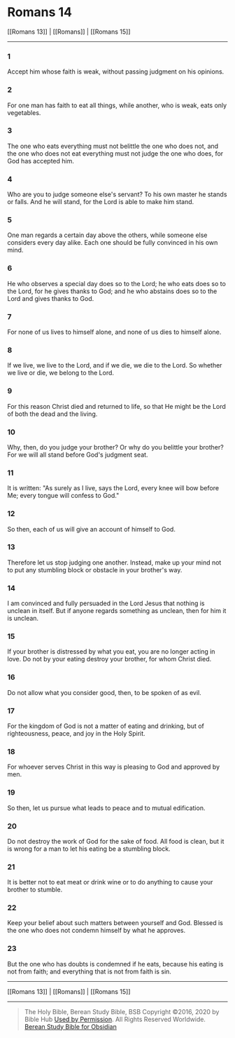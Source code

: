 # Romans 14

[[Romans 13]] | [[Romans]] | [[Romans 15]]

---

### 1
Accept him whose faith is weak, without passing judgment on his opinions.

### 2
For one man has faith to eat all things, while another, who is weak, eats only vegetables.

### 3
The one who eats everything must not belittle the one who does not, and the one who does not eat everything must not judge the one who does, for God has accepted him.

### 4
Who are you to judge someone else's servant? To his own master he stands or falls. And he will stand, for the Lord is able to make him stand.

### 5
One man regards a certain day above the others, while someone else considers every day alike. Each one should be fully convinced in his own mind.

### 6
He who observes a special day does so to the Lord; he who eats does so to the Lord, for he gives thanks to God; and he who abstains does so to the Lord and gives thanks to God.

### 7
For none of us lives to himself alone, and none of us dies to himself alone.

### 8
If we live, we live to the Lord, and if we die, we die to the Lord. So whether we live or die, we belong to the Lord.

### 9
For this reason Christ died and returned to life, so that He might be the Lord of both the dead and the living.

### 10
Why, then, do you judge your brother? Or why do you belittle your brother? For we will all stand before God's judgment seat.

### 11
It is written: "As surely as I live, says the Lord, every knee will bow before Me; every tongue will confess to God."

### 12
So then, each of us will give an account of himself to God.

### 13
Therefore let us stop judging one another. Instead, make up your mind not to put any stumbling block or obstacle in your brother's way.

### 14
I am convinced and fully persuaded in the Lord Jesus that nothing is unclean in itself. But if anyone regards something as unclean, then for him it is unclean.

### 15
If your brother is distressed by what you eat, you are no longer acting in love. Do not by your eating destroy your brother, for whom Christ died.

### 16
Do not allow what you consider good, then, to be spoken of as evil.

### 17
For the kingdom of God is not a matter of eating and drinking, but of righteousness, peace, and joy in the Holy Spirit.

### 18
For whoever serves Christ in this way is pleasing to God and approved by men.

### 19
So then, let us pursue what leads to peace and to mutual edification.

### 20
Do not destroy the work of God for the sake of food. All food is clean, but it is wrong for a man to let his eating be a stumbling block.

### 21
It is better not to eat meat or drink wine or to do anything to cause your brother to stumble.

### 22
Keep your belief about such matters between yourself and God. Blessed is the one who does not condemn himself by what he approves.

### 23
But the one who has doubts is condemned if he eats, because his eating is not from faith; and everything that is not from faith is sin.

---

[[Romans 13]] | [[Romans]] | [[Romans 15]]

---

> The Holy Bible, Berean Study Bible, BSB
> Copyright &copy;2016, 2020 by Bible Hub
> [Used by Permission](https://berean.bible/terms.htm). All Rights Reserved Worldwide.
> [Berean Study Bible for Obsidian](https://github.com/gapmiss/berean-study-bible-for-obsidian)

